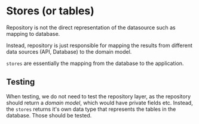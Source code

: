 # Stores (or tables)

Repository is not the direct representation of the datasource such as mapping to database.


Instead, repository is just responsible for mapping the results from different data sources (API, Database) to the domain model.

`stores` are essentially the mapping from the database to the application.


## Testing


When testing, we do not need to test the repository layer, as the repository should return a _domain model_, which would have private fields etc. Instead, the `stores` returns it's own data type that represents the tables in the database. Those should be tested.
